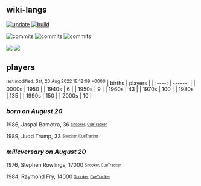 ## wiki-langs
[![update](https://github.com/dreamerminsk/wiki-langs/actions/workflows/update-tables.yml/badge.svg)](https://github.com/dreamerminsk/wiki-langs/actions/workflows/update-tables.yml)
[![build](https://github.com/dreamerminsk/wiki-langs/actions/workflows/build.yml/badge.svg)](https://github.com/dreamerminsk/wiki-langs/actions/workflows/build.yml)

![commits](https://img.shields.io/github/commit-activity/y/dreamerminsk/wiki-langs)
![commits](https://img.shields.io/github/commit-activity/m/dreamerminsk/wiki-langs)
![commits](https://img.shields.io/github/commit-activity/w/dreamerminsk/wiki-langs)

![](https://img.shields.io/github/languages/code-size/dreamerminsk/wiki-langs)
![](https://img.shields.io/github/repo-size/dreamerminsk/wiki-langs)

## players
<sup>last modified: Sat, 20 Aug 2022 18:12:09 +0000</sup>
| births | players |
| :----: | ------: |
| 0000s | 1950 |
| 1940s | 6 |
| 1950s | 9 |
| 1960s | 43 |
| 1970s | 100 |
| 1980s | 135 |
| 1990s | 150 |
| 2000s | 10 |

### ***born on August 20***
1986, Jaspal Bamotra, 36 <sub><sup>[Snooker](http://www.snooker.org/res/index.asp?player=1425), [CueTracker](http://cuetracker.net/Players/jaspal-bamotra/)</sup></sub>

1989, Judd Trump, 33 <sub><sup>[Snooker](http://www.snooker.org/res/index.asp?player=12), [CueTracker](http://cuetracker.net/Players/judd-trump/)</sup></sub>


### ***milleversary on August 20***
1976, Stephen Rowlings, 17000 <sub><sup>[Snooker](http://www.snooker.org/res/index.asp?player=410), [CueTracker](http://cuetracker.net/Players/stephen-rowlings/)</sup></sub>

1984, Raymond Fry, 14000 <sub><sup>[Snooker](http://www.snooker.org/res/index.asp?player=174), [CueTracker](http://cuetracker.net/Players/raymond-fry/)</sup></sub>



